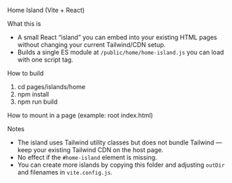 Home Island (Vite + React)

What this is
- A small React “island” you can embed into your existing HTML pages without changing your current Tailwind/CDN setup.
- Builds a single ES module at `/public/home/home-island.js` you can load with one script tag.

How to build
1) cd pages/islands/home
2) npm install
3) npm run build

How to mount in a page (example: root index.html)
<div id="home-island"></div>
<script type="module" src="/home/home-island.js"></script>

Notes
- The island uses Tailwind utility classes but does not bundle Tailwind — keep your existing Tailwind CDN on the host page.
- No effect if the `#home-island` element is missing.
- You can create more islands by copying this folder and adjusting `outDir` and filenames in `vite.config.js`.

